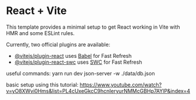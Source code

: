 # React + Vite

This template provides a minimal setup to get React working in Vite with HMR and some ESLint rules.

Currently, two official plugins are available:

- [@vitejs/plugin-react](https://github.com/vitejs/vite-plugin-react/blob/main/packages/plugin-react/README.md) uses [Babel](https://babeljs.io/) for Fast Refresh
- [@vitejs/plugin-react-swc](https://github.com/vitejs/vite-plugin-react-swc) uses [SWC](https://swc.rs/) for Fast Refresh

useful commands:
yarn run dev
json-server -w ./data/db.json

basic setup using this tutorial:
https://www.youtube.com/watch?v=yO8XWvi0Hms&list=PL4cUxeGkcC9hcnIeryurNMMcGBHp7AYlP&index=4
